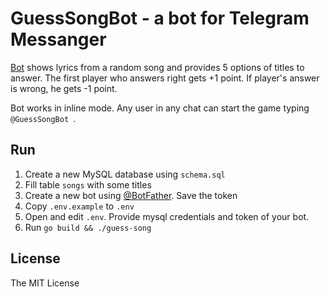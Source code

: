 # GuessSongBot - a bot for Telegram Messanger

[Bot](https://t.me/GuessSongBot) shows lyrics from a random song and provides 5 options of titles to answer.
The first player who answers right gets +1 point. If player's answer is wrong, he gets -1 point.

Bot works in inline mode. Any user in any chat can start the game typing `@GuessSongBot `.

## Run

1. Create a new MySQL database using `schema.sql`
2. Fill table `songs` with some titles
3. Create a new bot using [@BotFather](https://t.me/BotFather). Save the token
4. Copy `.env.example` to `.env`
5. Open and edit `.env`. Provide mysql credentials and token of your bot.
6. Run `go build && ./guess-song`

## License

The MIT License
